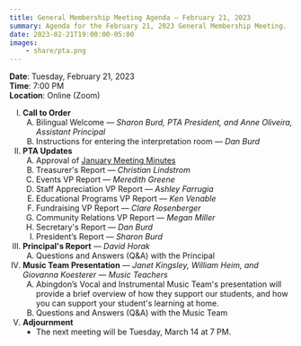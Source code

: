 ```yaml
---
title: General Membership Meeting Agenda — February 21, 2023
summary: Agenda for the February 21, 2023 General Membership Meeting.
date: 2023-02-21T19:00:00-05:00
images:
    - share/pta.png
---
```


<style type="text/css">
    ol { list-style-type: upper-roman; }
    ol ol { list-style-type: upper-alpha; }
    ol ol ol { list-style-type: decimal; }
    ol ol ol ol { list-style-type: lower-alpha; }
    ul { list-style-type: disc; }
</style>

**Date**: Tuesday, February 21, 2023  
**Time**: 7:00 PM  
**Location**: Online (Zoom)

1. **Call to Order**
    1. Bilingual Welcome — *Sharon Burd, PTA President, and Anne Oliveira, Assistant Principal*
    1. Instructions for entering the interpretation room — *Dan Burd*
1. **PTA Updates**
    1. Approval of [January Meeting Minutes](/minutes/2022-01-10)
    1. Treasurer's Report — *Christian Lindstrom*
    1. Events VP Report — *Meredith Greene*
    1. Staff Appreciation VP Report — *Ashley Farrugia*
    1. Educational Programs VP Report — *Ken Venable*
    1. Fundraising VP Report — *Clare Rosenberger*
    1. Community Relations VP Report — *Megan Miller*
    1. Secretary's Report — *Dan Burd*
    1. President’s Report — *Sharon Burd*
1. **Principal's Report** — *David Horak*
    1. Questions and Answers (Q&A) with the Principal
1. **Music Team Presentation** — *Janet Kingsley, William Heim, and Giovanna Koesterer — Music Teachers*
    1. Abingdon’s Vocal and Instrumental Music Team's presentation will provide a brief overview of how they support our students, and how you can support your student's learning at home.
    1. Questions and Answers (Q&A) with the Music Team
1. **Adjournment**
	- The next meeting will be Tuesday, March 14 at 7 PM.
